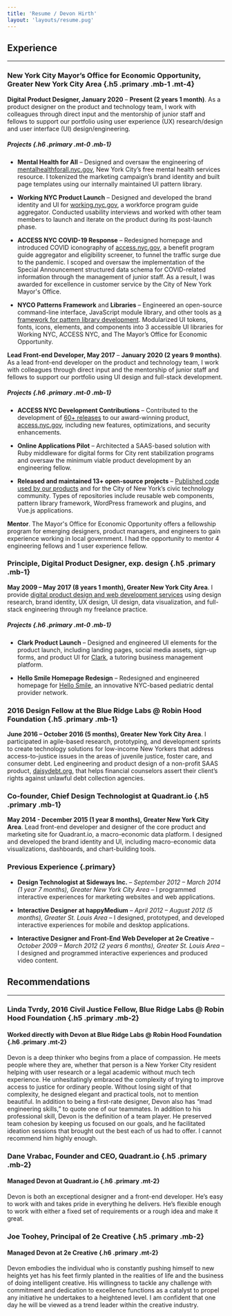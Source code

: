 ```yaml
---
title: 'Resume / Devon Hirth'
layout: 'layouts/resume.pug'
---
```


## Experience

---

### New York City Mayor’s Office for Economic Opportunity, Greater New York City Area {.h5 .primary .mb-1 .mt-4}

**Digital Product Designer, January 2020** – **Present (2 years 1 month)**. As a product designer on the product and technology team, I work with colleagues through direct input and the mentorship of junior staff and fellows to support our portfolio using user experience (UX) research/design and user interface (UI) design/engineering.

##### Projects {.h6 .primary .mt-0 .mb-1}

* **Mental Health for All** – Designed and oversaw the engineering of <a href="https://mentalhealthforall.nyc.gov" target="_blank" rel="noopener nofollow noreferrer">mentalhealthforall.nyc.gov</a>, New York City’s free mental health services resource. I tokenized the marketing campaign’s brand identity and built page templates using our internally maintained UI pattern library.

* **Working NYC Product Launch** – Designed and developed the brand identity and UI for <a href="https://working.nyc.gov" target="_blank" rel="noopener nofollow noreferrer">working.nyc.gov</a>, a workforce program guide aggregator. Conducted usability interviews and worked with other team members to launch and iterate on the product during its post-launch phase.

* **ACCESS NYC COVID-19 Response** – Redesigned homepage and introduced COVID iconography of <a href="https://access.nyc.gov" target="_blank" rel="noopener nofollow noreferrer">access.nyc.gov</a>, a benefit program guide aggregator and eligibility screener, to funnel the traffic surge due to the pandemic. I scoped and oversaw the implementation of the Special Announcement structured data schema for COVID-related information through the management of junior staff. As a result, I was awarded for excellence in customer service by the City of New York Mayor's Office.

* **NYCO Patterns Framework** and **Libraries** – Engineered an open-source command-line interface, JavaScript module library, and other tools as <a href="https://nycopportunity.github.io/patterns-framework/" target="_blank" rel="noopener nofollow noreferrer">a framework for pattern library development</a>. Modularized UI tokens, fonts, icons, elements, and components into 3 accessible UI libraries for Working NYC, ACCESS NYC, and The Mayor’s Office for Economic Opportunity.

**Lead Front-end Developer, May 2017** – **January 2020 (2 years 9 months)**. As a lead front-end developer on the product and technology team, I work with colleagues through direct input and the mentorship of junior staff and fellows to support our portfolio using UI design and full-stack development.

##### Projects {.h6 .primary .mt-0 .mb-1}

* **ACCESS NYC Development Contributions** – Contributed to the development of <a href="https://github.com/CityOfNewYork/ACCESS-NYC/releases" target="_blank" rel="noopener nofollow noreferrer">60+ releases</a> to our award-winning product, <a href="https://access.nyc.gov" target="_blank" rel="noopener nofollow noreferrer">access.nyc.gov</a>, including new features, optimizations, and security enhancements.

* **Online Applications Pilot** – Architected a SAAS-based solution with Ruby middleware for digital forms for City rent stabilization programs and oversaw the minimum viable product development by an engineering fellow.

* **Released and maintained 13+ open-source projects** – <a href="https://nycopportunity.github.io/loves-open-source/" target="_blank" rel="noopener nofollow noreferrer">Published code used by our products</a> and for the City of New York’s civic technology community. Types of repositories include reusable web components, pattern library framework, WordPress framework and plugins, and Vue.js applications.

<!-- #### Mentorship {.h6 .primary .mt-0 .mb-1} -->

**Mentor**. The Mayor's Office for Economic Opportunity offers a fellowship program for emerging designers, product managers, and engineers to gain experience working in local government. I had the opportunity to mentor 4 engineering fellows and 1 user experience fellow.

### Principle, Digital Product Designer, exp. design {.h5 .primary .mb-1}

**May 2009 – May 2017 (8 years 1 month), Greater New York City Area**. I provide <a href="https://expdesign.io" target="_blank" rel="noopener nofollow noreferrer">digital product design and web development services</a> using design research, brand identity, UX design, UI design, data visualization, and full-stack engineering through my freelance practice.

##### Projects {.h6 .primary .mt-0 .mb-1}

* **Clark Product Launch** – Designed and engineered UI elements for the product launch, including landing pages, social media assets, sign-up forms, and product UI for <a href="https://www.hiclark.com" target="_blank" rel="noopener nofollow noreferrer">Clark</a>, a tutoring business management platform.

* **Hello Smile Homepage Redesign** – Redesigned and engineered homepage for <a href="https://www.hellosmile.com/" target="_blank" rel="noopener nofollow noreferrer">Hello Smile</a>, an innovative NYC-based pediatric dental provider network.

### 2016 Design Fellow at the Blue Ridge Labs @ Robin Hood Foundation {.h5 .primary .mb-1}

**June 2016 – October 2016 (5 months), Greater New York City Area**. I participated in agile-based research, prototyping, and development sprints to create technology solutions for low-income New Yorkers that address access-to-justice issues in the areas of juvenile justice, foster care, and consumer debt. Led engineering and product design of a non-profit SAAS product, <a href="https://daisydebt.org/" target="_blank" rel="noopener nofollow noreferrer">daisydebt.org</a>, that helps financial counselors assert their client’s rights against unlawful debt collection agencies.

### Co-founder, Chief Design Technologist at Quadrant.io {.h5 .primary .mb-1}

**May 2014 - December 2015 (1 year 8 months), Greater New York City Area**. Lead front-end developer and designer of the core product and marketing site for Quadrant.io, a macro-economic data platform. I designed and developed the brand identity and UI, including macro-economic data visualizations, dashboards, and chart-building tools.

### Previous Experience {.primary}

* **Design Technologist at Sideways Inc.** – *September 2012 – March 2014 (1 year 7 months), Greater New York City Area* – I programmed interactive experiences for marketing websites and web applications.
<!-- using front-end development. -->

* **Interactive Designer at happyMedium** – *April 2012 – August 2012 (5 months), Greater St. Louis Area* – I designed, prototyped, and developed interactive experiences for mobile and desktop applications.
<!-- using creative strategy, brand identity, UX design, front-end development. -->

* **Interactive Designer and Front-End Web Developer at 2e Creative** – *October 2009 – March 2012 (2 years 6 months), Greater St. Louis Area* – I designed and programmed interactive experiences and produced video content.

<!-- Using my skills in UX design, UI design, front-end development, video production, and animation. -->

## Recommendations

---

### Linda Tvrdy, 2016 Civil Justice Fellow, Blue Ridge Labs @ Robin Hood Foundation {.h5 .primary .mb-2}

#### Worked directly with Devon at Blue Ridge Labs @ Robin Hood Foundation {.h6 .primary .mt-2}

Devon is a deep thinker who begins from a place of compassion. He meets people where they are, whether that person is a New Yorker City resident helping with user research or a legal academic without much tech experience. He unhesitatingly embraced the complexity of trying to improve access to justice for ordinary people. Without losing sight of that complexity, he designed elegant and practical tools, not to mention beautiful. In addition to being a first-rate designer, Devon also has “mad engineering skills,” to quote one of our teammates. In addition to his professional skill, Devon is the definition of a team player. He preserved team cohesion by keeping us focused on our goals, and he facilitated ideation sessions that brought out the best each of us had to offer. I cannot recommend him highly enough.

### Dane Vrabac, Founder and CEO, Quadrant.io {.h5 .primary .mb-2}

#### Managed Devon at Quadrant.io {.h6 .primary .mt-2}

Devon is both an exceptional designer and a front-end developer. He’s easy to work with and takes pride in everything he delivers. He’s flexible enough to work with either a fixed set of requirements or a rough idea and make it great.

### Joe Toohey, Principal of 2e Creative {.h5 .primary .mb-2}

#### Managed Devon at 2e Creative {.h6 .primary .mt-2}

Devon embodies the individual who is constantly pushing himself to new heights yet has his feet firmly planted in the realities of life and the business of doing intelligent creative. His willingness to tackle any challenge with commitment and dedication to excellence functions as a catalyst to propel any initiative he undertakes to a heightened level. I am confident that one day he will be viewed as a trend leader within the creative industry.
